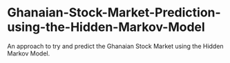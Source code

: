 # Ghanaian-Stock-Market-Prediction-using-the-Hidden-Markov-Model
An approach to try and predict the Ghanaian Stock Market using the Hidden Markov Model.
